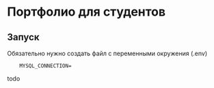 # Портфолио для студентов
## Запуск
Обязательно нужно создать файл с переменными окружения (.env)
```
    MYSQL_CONNECTION=
```

todo